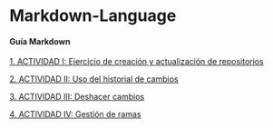 # Markdown-Language

#### Guía Markdown

[1. ACTIVIDAD I: Ejercicio de creación y actualización de repositorios](https://github.com/AndBerMen/Markdown-Language/blob/main/Actividad%20I.md)

[2. ACTIVIDAD II: Uso del historial de cambios](https://github.com/AndBerMen/Markdown-Language/blob/main/Actividad%20II.md)

[3. ACTIVIDAD III: Deshacer cambios](https://github.com/AndBerMen/Markdown-Language/blob/main/Actividad%20III.md)

[4. ACTIVIDAD IV: Gestión de ramas](https://github.com/AndBerMen/Markdown-Language/blob/main/Actividad%20IV.md)

